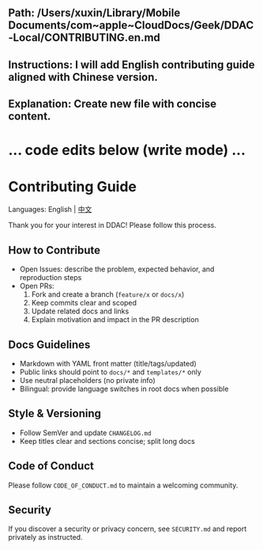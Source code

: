 ## Path: /Users/xuxin/Library/Mobile Documents/com~apple~CloudDocs/Geek/DDAC-Local/CONTRIBUTING.en.md
## Instructions: I will add English contributing guide aligned with Chinese version.
## Explanation: Create new file with concise content.
# ... code edits below (write mode) ...
# Contributing Guide

Languages: English | [中文](CONTRIBUTING.md)

Thank you for your interest in DDAC! Please follow this process.

## How to Contribute
- Open Issues: describe the problem, expected behavior, and reproduction steps
- Open PRs:
  1. Fork and create a branch (`feature/x` or `docs/x`)
  2. Keep commits clear and scoped
  3. Update related docs and links
  4. Explain motivation and impact in the PR description

## Docs Guidelines
- Markdown with YAML front matter (title/tags/updated)
- Public links should point to `docs/*` and `templates/*` only
- Use neutral placeholders (no private info)
- Bilingual: provide language switches in root docs when possible

## Style & Versioning
- Follow SemVer and update `CHANGELOG.md`
- Keep titles clear and sections concise; split long docs

## Code of Conduct
Please follow `CODE_OF_CONDUCT.md` to maintain a welcoming community.

## Security
If you discover a security or privacy concern, see `SECURITY.md` and report privately as instructed.
